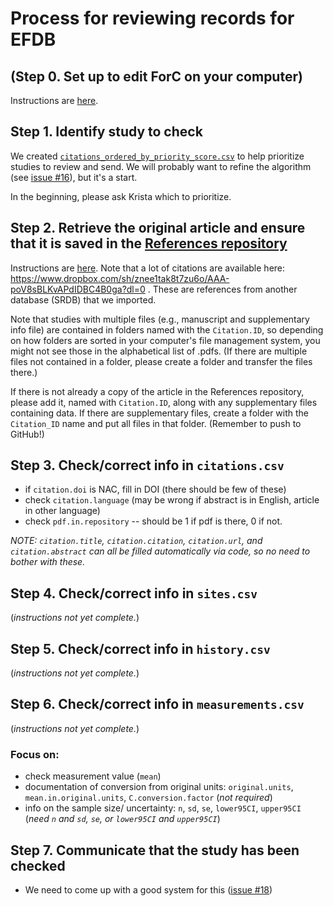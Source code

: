 # Process for reviewing records for EFDB

## (Step 0. Set up to edit ForC on your computer)
Instructions are [here](https://github.com/forc-db/ForC/blob/master/how_to/edit_the_data_(overview).md).

## Step 1. Identify study to check
We created [`citations_ordered_by_priority_score.csv`](https://github.com/forc-db/IPCC-EFDB-integration/blob/main/data/citations_ordered_by_priority_score.csv) to help prioritize studies to review and send. We will probably want to refine the algorithm (see [issue #16](https://github.com/forc-db/IPCC-EFDB-integration/issues/16)), but it's a start. 

In the beginning, please ask Krista which to prioritize. 

## Step 2. Retrieve the original article and ensure that it is saved in the [References repository](https://github.com/forc-db/References)
Instructions are [here](https://github.com/forc-db/ForC/blob/master/how_to/find_original_publications.md). Note that a lot of citations are available here: https://www.dropbox.com/sh/znee1tak8t7zu6o/AAA-poV8sBLKvAPdIDBC4B0ga?dl=0 . These are references from another database (SRDB) that we imported. 

Note that studies with multiple files (e.g., manuscript and supplementary info file) are contained in folders named with the `Citation.ID`, so depending on how folders are sorted in your computer's file management system, you might not see those in the alphabetical list of .pdfs. (If there are multiple files not contained in a folder, please create a folder and transfer the files there.)

If there is not already a copy of the article in the References repository, please add it, named with `Citation.ID`, along with any supplementary files containing data. If there are supplementary files, create a folder with the `Citation_ID` name and put all files in that folder. (Remember to push to GitHub!)

## Step 3. Check/correct info in `citations.csv`
- if `citation.doi` is NAC, fill in DOI (there should be few of these)
- check `citation.language` (may be wrong if abstract is in English, article in other language)
- check `pdf.in.repository` -- should be 1 if pdf is there, 0 if not.

*NOTE: `citation.title`, `citation.citation`, `citation.url`, and `citation.abstract` can all be filled automatically via code, so no need to bother with these.*

## Step 4. Check/correct info in `sites.csv`
(*instructions not yet complete.*)

## Step 5. Check/correct info in `history.csv`
(*instructions not yet complete.*)

## Step 6. Check/correct info in `measurements.csv`
(*instructions not yet complete.*)

### Focus on:
- check measurement value (`mean`)
- documentation of conversion from original units: `original.units`, `mean.in.original.units`, `C.conversion.factor` (*not required*)
- info on the sample size/ uncertainty: `n`, `sd`, `se`, `lower95CI`, `upper95CI` (*need `n` and `sd`, `se`, or `lower95CI` and `upper95CI`*)

## Step 7. Communicate that the study has been checked
- We need to come up with a good system for this ([issue #18](https://github.com/forc-db/IPCC-EFDB-integration/issues/18))
